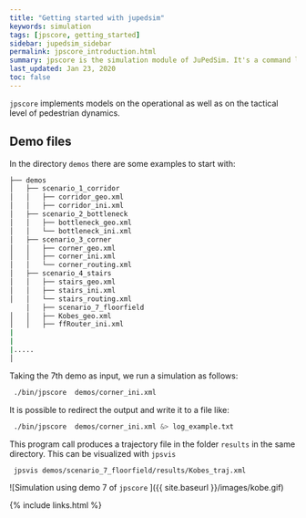 ```yaml
---
title: "Getting started with jupedsim"
keywords: simulation
tags: [jpscore, getting_started]
sidebar: jupedsim_sidebar
permalink: jpscore_introduction.html
summary: jpscore is the simulation module of JuPedSim. It's a command line tool to simulate the evacuate of pedestrians in continuous space.
last_updated: Jan 23, 2020
toc: false
---
```


`jpscore` implements models on the operational as well as on the tactical level of pedestrian dynamics.

## Demo files

In the directory `demos` there are some examples to start with:


```bash
├── demos
│   ├── scenario_1_corridor
│   │   ├── corridor_geo.xml
│   │   ├── corridor_ini.xml
│   ├── scenario_2_bottleneck
│   │   ├── bottleneck_geo.xml
│   │   └── bottleneck_ini.xml
│   ├── scenario_3_corner
│   │   ├── corner_geo.xml
│   │   ├── corner_ini.xml
│   │   └── corner_routing.xml
│   ├── scenario_4_stairs
│   │   ├── stairs_geo.xml
│   │   ├── stairs_ini.xml
│   │   └── stairs_routing.xml
    │   ├── scenario_7_floorfield
│   │   ├── Kobes_geo.xml
│   │   ├── ffRouter_ini.xml
|
|
|.....
│

```

Taking the 7th demo as input, we run a simulation as follows:

```bash
 ./bin/jpscore  demos/corner_ini.xml
```

It is possible to redirect the output and write it to a file like:

```bash
 ./bin/jpscore  demos/corner_ini.xml &> log_example.txt
```

This program call produces a trajectory file in the folder `results` in the same directory. This can be visualized with `jpsvis`

```bash
 jpsvis demos/scenario_7_floorfield/results/Kobes_traj.xml
```


![Simulation using demo 7 of `jpscore` ]({{ site.baseurl  }}/images/kobe.gif)


{% include links.html %}
